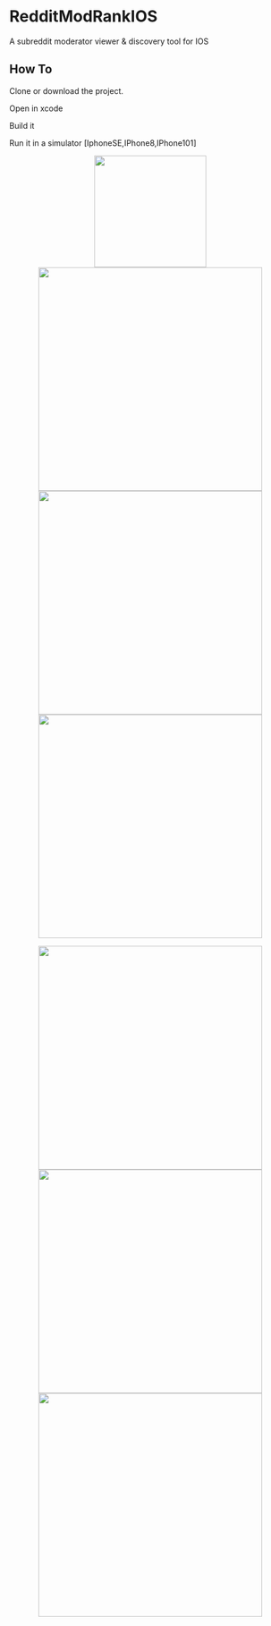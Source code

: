 # RedditModRankIOS
A subreddit moderator viewer &amp; discovery tool for IOS

## How To
Clone or download the project.

Open in xcode

Build it 

Run it in a simulator [IphoneSE,IPhone8,IPhone101]

<div>
  <p align="center">
    <img src="https://raw.githubusercontent.com/jotcodeofficial/Storage/master/appgif.gif" width="200"/>
    <img src="https://raw.githubusercontent.com/jotcodeofficial/Storage/master/single-app1.png" height="400"/>
    <img src="https://raw.githubusercontent.com/jotcodeofficial/Storage/master/single-app2.png" height="400"/>
    <img src="https://raw.githubusercontent.com/jotcodeofficial/Storage/master/single-app3.png" height="400"/>
  </p>
</div>
<div>
  <p  align="center">
    <img src="https://raw.githubusercontent.com/jotcodeofficial/Storage/master/single-app4.png" height="400"/>
    <img src="https://raw.githubusercontent.com/jotcodeofficial/Storage/master/single-app5.png" height="400"/>
    <img src="https://raw.githubusercontent.com/jotcodeofficial/Storage/master/single-app6.png" height="400"/>
  </p>
</div>

